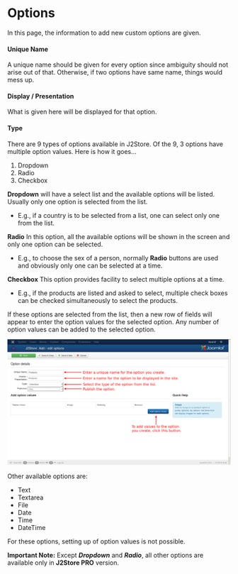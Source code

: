 # Options

In this page, the information to add new custom options are given.

#### Unique Name
A unique name should be given for every option since ambiguity should not arise out of that. Otherwise, if two options have same name, things would mess up.

#### Display / Presentation
What is given here will be displayed for that option.

#### Type
There are 9 types of options available in J2Store. Of the 9, 3 options have multiple option values. Here is how it goes...

1. Dropdown
2. Radio
3. Checkbox

**Dropdown** will have a select list and the available options will be listed. Usually only one option is selected from the list.

* E.g., if a country is to be selected from a list, one can select only one from the list.

**Radio** In this option, all the available options will be shown in the screen and only one option can be selected.

* E.g., to choose the sex of a person, normally **Radio** buttons are used and obviously only one can be selected at a time.

**Checkbox** This option provides facility to select multiple options at a time.

* E.g., if the products are listed and asked to select, multiple check boxes can be checked simultaneously to select the products.

If these options are selected from the list, then a new row of fields will appear to enter the option values for the selected option. Any number of option values can be added to the selected option.

![Options](options1.png)

Other available options are: 
* Text
* Textarea
* File
* Date
* Time
* DateTime

For these options, setting up of option values is not possible.

**Important Note:** Except ***Dropdown*** and ***Radio***, all other options are available only in **J2Store PRO** version.


